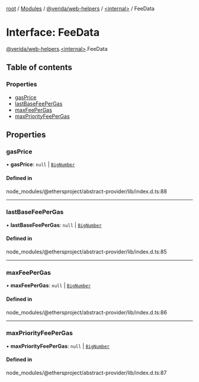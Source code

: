 [root](../README.md) / [Modules](../modules.md) / [@verida/web-helpers](../modules/verida_web_helpers.md) / [<internal\>](../modules/verida_web_helpers._internal_.md) / FeeData

# Interface: FeeData

[@verida/web-helpers](../modules/verida_web_helpers.md).[<internal\>](../modules/verida_web_helpers._internal_.md).FeeData

## Table of contents

### Properties

- [gasPrice](verida_web_helpers._internal_.FeeData.md#gasprice)
- [lastBaseFeePerGas](verida_web_helpers._internal_.FeeData.md#lastbasefeepergas)
- [maxFeePerGas](verida_web_helpers._internal_.FeeData.md#maxfeepergas)
- [maxPriorityFeePerGas](verida_web_helpers._internal_.FeeData.md#maxpriorityfeepergas)

## Properties

### gasPrice

• **gasPrice**: ``null`` \| [`BigNumber`](../classes/verida_web_helpers._internal_.BigNumber.md)

#### Defined in

node_modules/@ethersproject/abstract-provider/lib/index.d.ts:88

___

### lastBaseFeePerGas

• **lastBaseFeePerGas**: ``null`` \| [`BigNumber`](../classes/verida_web_helpers._internal_.BigNumber.md)

#### Defined in

node_modules/@ethersproject/abstract-provider/lib/index.d.ts:85

___

### maxFeePerGas

• **maxFeePerGas**: ``null`` \| [`BigNumber`](../classes/verida_web_helpers._internal_.BigNumber.md)

#### Defined in

node_modules/@ethersproject/abstract-provider/lib/index.d.ts:86

___

### maxPriorityFeePerGas

• **maxPriorityFeePerGas**: ``null`` \| [`BigNumber`](../classes/verida_web_helpers._internal_.BigNumber.md)

#### Defined in

node_modules/@ethersproject/abstract-provider/lib/index.d.ts:87

